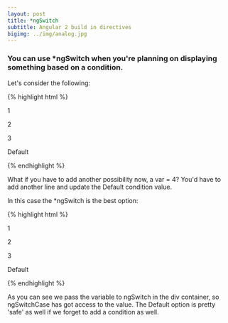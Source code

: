```yaml
---
layout: post
title: *ngSwitch
subtitle: Angular 2 build in directives
bigimg: ../img/analog.jpg
---
```


### You can use \*ngSwitch when you're planning on displaying something based on a condition.

Let's consider the following:

{% highlight html %}
<div class="container">
  <p *ngIf="var == 1">1</p>
  <p *ngIf="var == 2">2</p>  
  <p *ngIf="var == 3">3</p>  
  <p *ngIf="var != 1 && var != 2 && var != 3">Default</p>  
</div>
{% endhighlight %} 

What if you have to add another possibility now, a var = 4? You'd have to add another line and update the Default condition value.

In this case the \*ngSwitch is the best option:

{% highlight html %}
<div class="container" [ngSwitch]="var">
  <p *ngSwitchCase="1">1</p>
  <p *ngSwitchCase="2">2</p>  
  <p *ngSwitchCase="3">3</p>  
  <p *ngSwitchDefault>Default</p>  
</div>
{% endhighlight %} 

As you can see we pass the variable to ngSwitch in the div container, so ngSwitchCase has got access to the value. The Default option is pretty 'safe' as well if we forget to add a condition as well.
